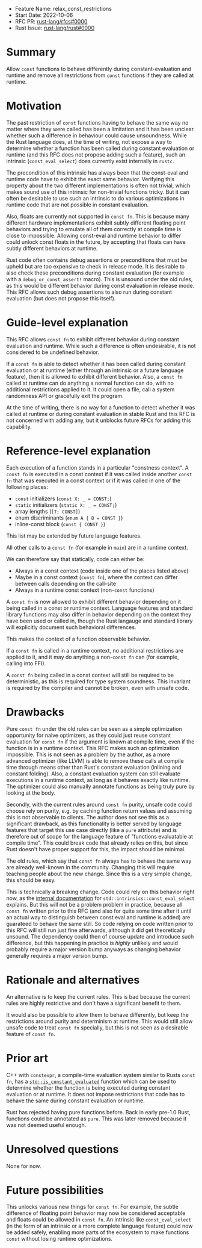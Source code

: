 - Feature Name: relax_const_restrictions
- Start Date: 2022-10-06
- RFC PR: [rust-lang/rfcs#0000](https://github.com/rust-lang/rfcs/pull/0000)
- Rust Issue: [rust-lang/rust#0000](https://github.com/rust-lang/rust/issues/0000)

# Summary
[summary]: #summary

Allow `const` functions to behave differently during constant-evaluation and runtime and remove all restrictions from `const` functions if they are called at runtime.

# Motivation
[motivation]: #motivation

The past restriction of `const` functions having to behave the same way no matter where they were called has been a limitation and it has been unclear whether such a difference in behaviour could cause unsoundness. While the Rust language does, at the time of writing, not expose a way to determine whether a function has been called during constant evaluation or runtime (and this RFC does not propose adding such a feature), such an intrinsic (`const_eval_select`) does currently exist internally in `rustc`.

The precondition of this intrinsic has always been that the const-eval and runtime code have to exhibit the exact same behavior. Verifying this property about the two different implementations is often not trivial, which makes sound use of this intrinsic for non-trivial functions tricky. But it can often be desirable to use such an intrinsic to do various optimizations in runtime code that are not possible in constant evaluation.

Also, floats are currently not supported in `const fn`. This is because many different hardware implementations exhibit subtly different floating point behaviors and trying to emulate all of them correctly at compile time is close to impossible. Allowing const-eval and runtime behavior to differ could unlock const floats in the future, by accepting that floats can have subtly different behaviors at runtime.

Rust code often contains debug assertions or preconditions that must be upheld but are too expensive to check in release mode. It is desirable to also check these preconditions during constant evaluation (for example with a `debug_or_const_assert!` macro). This is unsound under the old rules, as this would be different behavior during const evaluation in release mode. This RFC allows such debug assertions to also run during constant evaluation (but does not propose this itself).

# Guide-level explanation
[guide-level-explanation]: #guide-level-explanation

This RFC allows `const fn` to exhibit different behavior during constant evaluation and runtime. While such a difference is often undesirable, it is not considered to be undefined behavior.

If a `const fn` is able to detect whether it has been called during constant evaluation or at runtime (either through an intrinsic or a future language feature), then it is allowed to exhibit different behavior. Also, a `const fn` called at runtime can do anything a normal function can do, with no additional restrictions applied to it. It could open a file, call a system randomness API or gracefully exit the program. 

At the time of writing, there is no way for a function to detect whether it was called at runtime or during constant evaluation in stable Rust and this RFC is not concerned with adding any, but it unblocks future RFCs for adding this capability.

# Reference-level explanation
[reference-level-explanation]: #reference-level-explanation

Each execution of a function stands in a particular "constness context". A `const fn` is executed in a const context if it was called inside another `const fn` that was executed in a const context or if it was called in one of the following places:

- `const` initializers (`const X: _ = CONST;`)
- `static` initializers (`static X: _ = CONST;`)
- array lengths (`[T; CONST]`)
- enum discriminants (`enum A { B = CONST }`)
- inline-const block (`const { CONST }`)

This list may be extended by future language features.

All other calls to a `const fn` (for example in `main`) are in a runtime context.

We can therefore say that statically, code can either be:
- Always in a const context (code inside one of the places listed above)
- Maybe in a const context (`const fn`), where the context can differ between calls depending on the call-site
- Always in a runtime const context (non-`const` functions)

A `const fn` is now allowed to exhibit different behavior depending on it being called in a const or runtime context. Language features and standard library functions may also differ in behavior depending on the context they have been used or called in, though the Rust langauge and standard library will explicitly document such behavioral differences.

This makes the context of a function observable behavior.

If a `const fn` is called in a runtime context, no additional restrictions are applied to it, and it may do anything a non-`const fn` can (for example, calling into FFI).

A `const fn` being called in a const context will still be required to be deterministic, as this is required for type system soundness. This invariant is required by the compiler and cannot be broken, even with unsafe code.

# Drawbacks
[drawbacks]: #drawbacks

Pure `const fn` under the old rules can be seen as a simple optimization opportunity for naive optimizers, as they could just reuse constant evaluation for `const fn` if the argument is known at compile time, even if the function is in a runtime context. This RFC makes such an optimization impossible. This is not seen as a problem by the author, as a more advanced optimizer (like LLVM) is able to remove these calls at compile time through means other than Rust's constant evaluation (inlining and constant folding). Also, a constant evaluation system can still evaluate executions in a runtime context, as long as it behaves exactly like runtime. The optimizer could also manually annotate functions as being truly pure by looking at the body.

Secondly, with the current rules around `const fn` purity, unsafe code could choose rely on purity, e.g. by caching function return values and assuming this is not observable to clients. The author does not see this as a significant drawback, as this functionality is better served by language features that target this use case directly (like a `pure` attribute) and is therefore out of scope for the language feature of "functions evaluatable at compile time". This could break code that already relies on this, but since Rust doesn't have proper support for this, the impact should be minimal.

The old rules, which say that `const fn` always has to behave the same way are already well-known in the community. Changing this will require teaching people about the new change. Since this is a very simple change, this should be easy.

This is technically a breaking change. Code could rely on this behavior right now, as the [internal documentation](https://doc.rust-lang.org/1.65.0/std/intrinsics/fn.const_eval_select.html#safety) for `std::intrinsics::const_eval_select` explains. But this will not be a problem problem in practice, because all `const fn` written prior to this RFC (and also for quite some time after it until an actual way to distinguish between const eval and runtime is added) are guarateed to behave the same still. So code relying on code written prior to this RFC will still run just fine afterwards, although it did get theoretically unsound. The dependency could then of course update and introduce such difference, but this happening in practice is _highly_ unlikely and would probably require a major version bump anyways as changing behavior generally requires a major version bump.

# Rationale and alternatives
[rationale-and-alternatives]: #rationale-and-alternatives

An alternative is to keep the current rules. This is bad because the current rules are highly restrictive and don't have a significant benefit to them.

It would also be possible to allow them to behave differently, but keep the restrictions around purity and determinism at runtime. This would still allow unsafe code to treat `const fn` specially, but this is not seen as a desirable feature of `const fn`.

# Prior art
[prior-art]: #prior-art

C++ with `constexpr`, a compile-time evaluation system similar to Rusts `const fn`, has a [`std::is_constant_evaluated`](std-is-constant-evaluated) function which can be used to determine whether the function is being executed during constant evaluation or at runtime. It does not impose restrictions that code has to behave the same during constant evaluation or runtime.

Rust has rejected having pure functions before. Back in early pre-1.0 Rust, functions could be annotated as `pure`. This was later removed because it was not deemed useful enough.

# Unresolved questions
[unresolved-questions]: #unresolved-questions

None for now.

# Future possibilities
[future-possibilities]: #future-possibilities

This unlocks various new things for `const fn`. For example, the subtle difference of floating point behavior may now be considered acceptable and floats could be allowed in `const fn`. An intrinsic like `const_eval_select` (in the form of an intrinsic or a more complete language feature) could now be added safely, enabling more parts of the ecosystem to make functions `const` without losing runtime optimizations.

[std-is-constant-evaluated]: https://en.cppreference.com/w/cpp/types/is_constant_evaluated